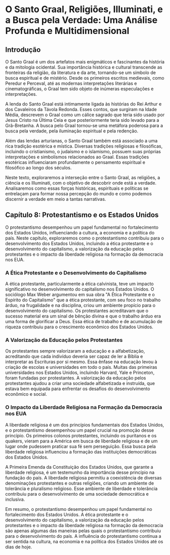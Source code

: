 
# O Santo Graal, Religiões, Illuminati, e a Busca pela Verdade: Uma Análise Profunda e Multidimensional

## Introdução
O Santo Graal é um dos artefatos mais enigmáticos e fascinantes da história e da mitologia ocidental. Sua importância histórica e cultural transcende as fronteiras da religião, da literatura e da arte, tornando-se um símbolo de busca espiritual e de mistério. Desde os primeiros escritos medievais, como Peredur e Perceval, até as modernas interpretações literárias e cinematográficas, o Graal tem sido objeto de inúmeras especulações e interpretações.

A lenda do Santo Graal está intimamente ligada às histórias do Rei Arthur e dos Cavaleiros da Távola Redonda. Esses contos, que surgiram na Idade Média, descrevem o Graal como um cálice sagrado que teria sido usado por Jesus Cristo na Última Ceia e que posteriormente teria sido levado para a Grã-Bretanha. A busca pelo Graal tornou-se uma metáfora poderosa para a busca pela verdade, pela iluminação espiritual e pela redenção.

Além das lendas arturianas, o Santo Graal também está associado a uma rica tradição esotérica e mística. Diversas tradições religiosas e filosóficas, incluindo o cristianismo, o judaísmo e o islamismo, possuem suas próprias interpretações e simbolismos relacionados ao Graal. Essas tradições esotéricas influenciaram profundamente o pensamento espiritual e filosófico ao longo dos séculos.

Neste texto, exploraremos a interseção entre o Santo Graal, as religiões, a ciência e os Illuminati, com o objetivo de descobrir onde está a verdade. Analisaremos como essas forças históricas, espirituais e políticas se entrelaçam para formar nossa percepção do mundo e como podemos discernir a verdade em meio a tantas narrativas.

## Capítulo 8: Protestantismo e os Estados Unidos
O protestantismo desempenhou um papel fundamental no fortalecimento dos Estados Unidos, influenciando a cultura, a economia e a política do país. Neste capítulo, exploraremos como o protestantismo contribuiu para o desenvolvimento dos Estados Unidos, incluindo a ética protestante e o desenvolvimento do capitalismo, a valorização da educação pelos protestantes e o impacto da liberdade religiosa na formação da democracia nos EUA.

### A Ética Protestante e o Desenvolvimento do Capitalismo
A ética protestante, particularmente a ética calvinista, teve um impacto significativo no desenvolvimento do capitalismo nos Estados Unidos. O sociólogo Max Weber argumentou em sua obra "A Ética Protestante e o Espírito do Capitalismo" que a ética protestante, com seu foco no trabalho árduo, na frugalidade e na disciplina, criou um ambiente propício para o desenvolvimento do capitalismo. Os protestantes acreditavam que o sucesso material era um sinal de bênção divina e que o trabalho árduo era uma forma de glorificar a Deus. Essa ética de trabalho e de acumulação de riqueza contribuiu para o crescimento econômico dos Estados Unidos.

### A Valorização da Educação pelos Protestantes
Os protestantes sempre valorizaram a educação e a alfabetização, acreditando que cada indivíduo deveria ser capaz de ler a Bíblia e interpretar as Escrituras por si mesmo. Essa ênfase na educação levou à criação de escolas e universidades em todo o país. Muitas das primeiras universidades nos Estados Unidos, incluindo Harvard, Yale e Princeton, foram fundadas por protestantes. A valorização da educação pelos protestantes ajudou a criar uma sociedade alfabetizada e instruída, que estava bem equipada para enfrentar os desafios do desenvolvimento econômico e social.

### O Impacto da Liberdade Religiosa na Formação da Democracia nos EUA
A liberdade religiosa é um dos princípios fundamentais dos Estados Unidos, e o protestantismo desempenhou um papel crucial na promoção desse princípio. Os primeiros colonos protestantes, incluindo os puritanos e os quakers, vieram para a América em busca de liberdade religiosa e de um lugar onde pudessem praticar sua fé sem perseguição. Essa busca pela liberdade religiosa influenciou a formação das instituições democráticas dos Estados Unidos.

A Primeira Emenda da Constituição dos Estados Unidos, que garante a liberdade religiosa, é um testemunho da importância desse princípio na fundação do país. A liberdade religiosa permitiu a coexistência de diversas denominações protestantes e outras religiões, criando um ambiente de tolerância e pluralismo religioso. Esse ambiente de liberdade e tolerância contribuiu para o desenvolvimento de uma sociedade democrática e inclusiva.

Em resumo, o protestantismo desempenhou um papel fundamental no fortalecimento dos Estados Unidos. A ética protestante e o desenvolvimento do capitalismo, a valorização da educação pelos protestantes e o impacto da liberdade religiosa na formação da democracia são apenas algumas das maneiras pelas quais o protestantismo contribuiu para o desenvolvimento do país. A influência do protestantismo continua a ser sentida na cultura, na economia e na política dos Estados Unidos até os dias de hoje.







